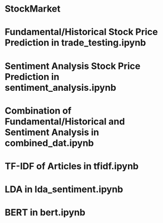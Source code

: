 # StockMarket

# Fundamental/Historical Stock Price Prediction in trade_testing.ipynb  

# Sentiment Analysis Stock Price Prediction in sentiment_analysis.ipynb  

# Combination of Fundamental/Historical and Sentiment Analysis in combined_dat.ipynb

# TF-IDF of Articles in tfidf.ipynb  

# LDA in lda_sentiment.ipynb

# BERT in bert.ipynb  